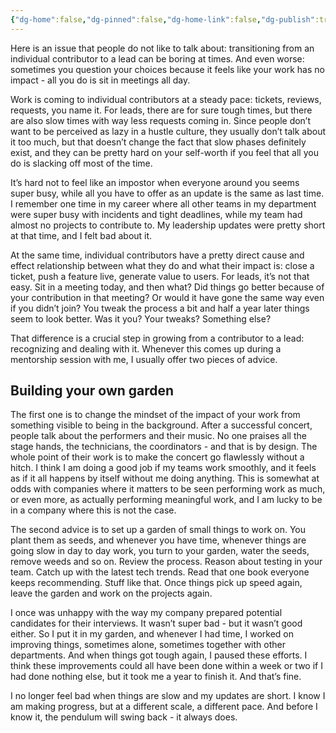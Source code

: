 ```yaml
---
{"dg-home":false,"dg-pinned":false,"dg-home-link":false,"dg-publish":true,"type":"post","disabled rules":["header-increment","yaml-title","yaml-title-alias","file-name-heading"],"title":"Embracing Slow Periods as a Lead","dg-permalink":"embracing-slow-periods-as-a-lead/","created-date":"2024-06-09T06:44:51","aliases":["Embracing Slow Periods as a Lead"],"linter-yaml-title-alias":"Embracing Slow Periods as a Lead","updated-date":"2025-05-05T17:44:22","tags":["leadership"],"dg-path":"embracing-slow-periods-as-a-lead.md","permalink":"/embracing-slow-periods-as-a-lead/","dgPassFrontmatter":true}
---
```




Here is an issue that people do not like to talk about: transitioning from an individual contributor to a lead can be boring at times. And even worse: sometimes you question your choices because it feels like your work has no impact - all you do is sit in meetings all day.

Work  is coming to individual contributors at a steady pace: tickets, reviews, requests, you name it. For leads, there are for sure tough times, but there are also slow times with way less requests coming in. Since people don’t want to be perceived as lazy in a hustle culture, they usually don’t talk about it too much, but that doesn’t change the fact that slow phases definitely exist, and they can be pretty hard on your self-worth if you feel that all you do is slacking off most of the time.

It’s hard not to feel like an impostor when everyone around you seems super busy, while all you have to offer as an update is the same as last time. I remember one time in my career where all other teams in my department were super busy with incidents and tight deadlines, while my team had almost no projects to contribute to. My leadership updates were pretty short at that time, and I felt bad about it.

At the same time, individual contributors have a pretty direct cause and effect relationship between what they do and what their impact is: close a ticket, push a feature live, generate value to users. For leads, it’s not that easy. Sit in a meeting today, and then what? Did things go better because of your contribution in that meeting? Or would it have gone the same way even if you didn’t join? You tweak the process  a bit and half a year later things seem to look better. Was it you? Your tweaks? Something else?

That difference is a crucial step in growing from a contributor to a lead: recognizing and dealing with it. Whenever this comes up during a mentorship session with me, I usually offer two pieces of advice.

## Building your own garden

The first one is to change the mindset of the impact of your work from something visible to being  in the background. After a successful concert, people talk about the performers and their music. No one praises all the stage hands, the technicians, the coordinators - and that is by design. The whole point of their work is to make the concert go flawlessly without a hitch. I think I am doing a good job if my teams work smoothly, and it feels as if it all happens by itself without me doing anything. This is somewhat at odds with companies where it matters to be seen performing work as much, or even more, as actually performing meaningful work, and I am lucky to be in a company where this is not the case.

The second advice is to set up a garden of small things to work on. You plant them as seeds, and whenever you have time, whenever things are going slow in day to day work, you turn to your garden, water the seeds, remove weeds and so on. Review the process. Reason about testing in your team. Catch up with the latest tech trends. Read that one book everyone keeps recommending. Stuff like that. Once things pick up speed again, leave the garden and work on the projects again.

I once was unhappy with the way my company prepared potential candidates for their interviews. It wasn’t super bad - but it wasn’t good either. So I put it in my garden, and whenever I had time, I worked on improving things, sometimes alone, sometimes together with other departments. And when things got tough again, I paused these efforts. I think these improvements could all have been done within a week or two if I had done nothing else, but it took me a year to finish it. And that’s fine.

I no longer feel bad when things are slow and my updates are short. I know I am making progress, but at a different scale, a different pace.  And before I know it, the pendulum will swing back - it always does.
